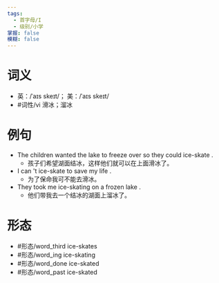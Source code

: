 ```yaml
---
tags:
  - 首字母/I
  - 级别/小学
掌握: false
模糊: false
---
```

# 词义
- 英：/ˈaɪs skeɪt/； 美：/ˈaɪs skeɪt/
- #词性/vi  滑冰；溜冰
# 例句
- The children wanted the lake to freeze over so they could ice-skate .
	- 孩子们希望湖面结冰，这样他们就可以在上面滑冰了。
- I can 't ice-skate to save my life .
	- 为了保命我可不能去滑冰。
- They took me ice-skating on a frozen lake .
	- 他们带我去一个结冰的湖面上溜冰了。
# 形态
- #形态/word_third ice-skates
- #形态/word_ing ice-skating
- #形态/word_done ice-skated
- #形态/word_past ice-skated
